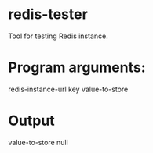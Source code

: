 # redis-tester
Tool for testing Redis instance.

# Program arguments:
redis-instance-url key value-to-store

# Output
value-to-store
null
